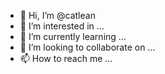 - 👋 Hi, I’m @catlean
- 👀 I’m interested in ...
- 🌱 I’m currently learning ...
- 💞️ I’m looking to collaborate on ...
- 📫 How to reach me ...

<!---
catlean/catlean is a ✨ special ✨ repository because its `README.md` (this file) appears on your GitHub profile.
You can click the Preview link to take a look at your changes.
--->
